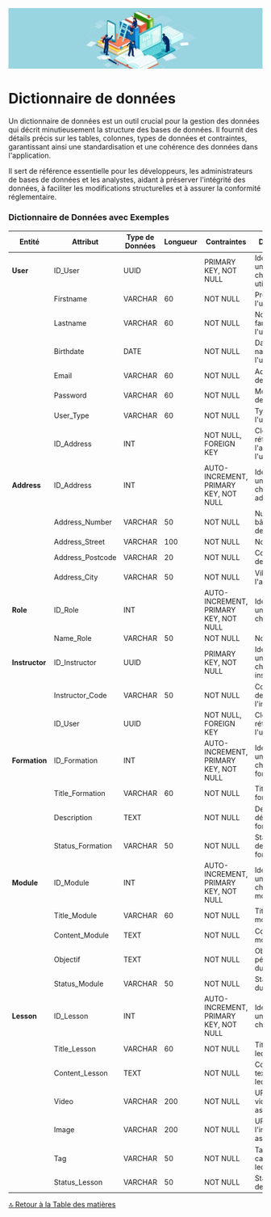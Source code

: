 ![Dictionnaire de données](../doc/Assets/Images/datas-dictionary.jpeg)

# Dictionnaire de données

Un dictionnaire de données est un outil crucial pour la gestion des données qui décrit minutieusement la structure des bases de données. Il fournit des détails précis sur les tables, colonnes, types de données et contraintes, garantissant ainsi une standardisation et une cohérence des données dans l'application.

Il sert de référence essentielle pour les développeurs, les administrateurs de bases de données et les analystes, aidant à préserver l'intégrité des données, à faciliter les modifications structurelles et à assurer la conformité réglementaire.

### Dictionnaire de Données avec Exemples

| **Entité**     | **Attribut**     | **Type de Données** | **Longueur** | **Contraintes**                       | **Description**                                      | **Exemple**                                  |
| -------------- | ---------------- | ------------------- | ------------ | ------------------------------------- | ---------------------------------------------------- | -------------------------------------------- |
| **User**       | ID_User          | UUID                |              | PRIMARY KEY, NOT NULL                 | Identifiant unique pour chaque utilisateur           | "a0eebc99-9c0b-4ef8-bb6d-6bb9bd380a11"       |
|                | Firstname        | VARCHAR             | 60           | NOT NULL                              | Prénom de l'utilisateur                              | "Emmy"                                       |
|                | Lastname         | VARCHAR             | 60           | NOT NULL                              | Nom de famille de l'utilisateur                      | "Durand"                                     |
|                | Birthdate        | DATE                |              | NOT NULL                              | Date de naissance de l'utilisateur                   | "1990-05-15"                                 |
|                | Email            | VARCHAR             | 60           | NOT NULL                              | Adresse email de l'utilisateur                       | "emmy.durand@example.com"                    |
|                | Password         | VARCHAR             | 60           | NOT NULL                              | Mot de passe de l'utilisateur                        | "s3cureP@ss!"                                |
|                | User_Type        | VARCHAR             | 60           | NOT NULL                              | Type de l'utilisateur                                | "Instructor"                                 |
|                | ID_Address       | INT                 |              | NOT NULL, FOREIGN KEY                 | Clé étrangère référençant l'adresse de l'utilisateur | 102                                          |
| **Address**    | ID_Address       | INT                 |              | AUTO-INCREMENT, PRIMARY KEY, NOT NULL | Identifiant unique pour chaque adresse               | 102                                          |
|                | Address_Number   | VARCHAR             | 50           | NOT NULL                              | Numéro de bâtiment ou de maison                      | "42"                                         |
|                | Address_Street   | VARCHAR             | 100          | NOT NULL                              | Nom de la rue                                        | "rue Belfort"                                |
|                | Address_Postcode | VARCHAR             | 20           | NOT NULL                              | Code postal de l'adresse                             | "69004"                                      |
|                | Address_City     | VARCHAR             | 50           | NOT NULL                              | Ville de l'adresse                                   | "Lyon"                                       |
| **Role**       | ID_Role          | INT                 |              | AUTO-INCREMENT, PRIMARY KEY, NOT NULL | Identifiant unique pour chaque rôle                  | 1                                            |
|                | Name_Role        | VARCHAR             | 50           | NOT NULL                              | Nom du rôle                                          | "Administrator"                              |
| **Instructor** | ID_Instructor    | UUID                |              | PRIMARY KEY, NOT NULL                 | Identifiant unique pour chaque instructeur           | "c0eebc99-9c0b-4ef8-bb6d-6bb9bd380a12"       |
|                | Instructor_Code  | VARCHAR             | 50           | NOT NULL                              | Code unique de l'instructeur                         | "INST001"                                    |
|                | ID_User          | UUID                |              | NOT NULL, FOREIGN KEY                 | Clé étrangère référençant l'utilisateur              | "a0eebc99-9c0b-4ef8-bb6d-6bb9bd380a11"       |
| **Formation**  | ID_Formation     | INT                 |              | AUTO-INCREMENT, PRIMARY KEY, NOT NULL | Identifiant unique pour chaque formation             | 10                                           |
|                | Title_Formation  | VARCHAR             | 60           | NOT NULL                              | Titre de la formation                                | "Introduction à SQL"                         |
|                | Description      | TEXT                |              | NOT NULL                              | Description détaillée de la formation                | "Covers basic SQL commands and operations."  |
|                | Status_Formation | VARCHAR             | 50           | NOT NULL                              | Statut actuel de la formation                        | "Active"                                     |
| **Module**     | ID_Module        | INT                 |              | AUTO-INCREMENT, PRIMARY KEY, NOT NULL | Identifiant unique pour chaque module                | 5                                            |
|                | Title_Module     | VARCHAR             | 60           | NOT NULL                              | Titre du module                                      | "Database Basics"                            |
|                | Content_Module   | TEXT                |              | NOT NULL                              | Contenu du module                                    | "Fundamentals of database structures."       |
|                | Objectif         | TEXT                |              | NOT NULL                              | Objectifs pédagogiques du module                     | "Understand core database concepts."         |
|                | Status_Module    | VARCHAR             | 50           | NOT NULL                              | Statut actuel du module                              | "In Development"                             |
| **Lesson**     | ID_Lesson        | INT                 |              | AUTO-INCREMENT, PRIMARY KEY, NOT NULL | Identifiant unique pour chaque leçon                 | 30                                           |
|                | Title_Lesson     | VARCHAR             | 60           | NOT NULL                              | Titre de la leçon                                    | "SQL Joins"                                  |
|                | Content_Lesson   | TEXT                |              | NOT NULL                              | Contenu textuel de la leçon                          | "Explains how to use SQL joins effectively." |
|                | Video            | VARCHAR             | 200          | NOT NULL                              | URL de la vidéo associée                             | "http://example.com/sql-joins-video"         |
|                | Image            | VARCHAR             | 200          | NOT NULL                              | URL de l'image associée                              | "http://example.com/sql-joins-image"         |
|                | Tag              | VARCHAR             | 50           | NOT NULL                              | Tag pour catégoriser la leçon                        | "Intermediate"                               |
|                | Status_Lesson    | VARCHAR             | 50           | NOT NULL                              | Statut actuel de la leçon                            | "Active"                                     |

[🔝 Retour à la Table des matières](../README.md#table-des-matieres)
